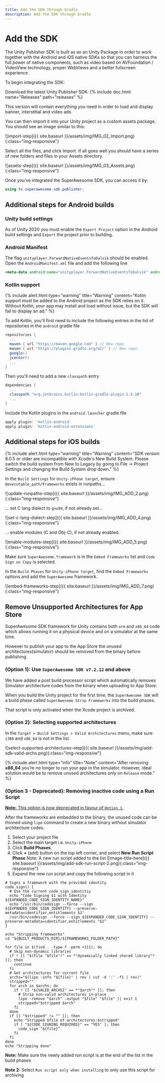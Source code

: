 ```yaml
---
title: Add the SDK through Gradle
description: Add the SDK through Gradle
---
```


# Add the SDK

The Unity Publisher SDK is built as an an Unity Package in order to work together with the Android and iOS native SDKs so that you can harness the full power of native components, such as video based on AVFoundation / VideoView technology, proper WebViews and a better fullscreen experience.

To begin integrating the SDK:

Download the latest Unity Publisher SDK: {% include doc.html name="Releases" path="releases" %}

This version will contain everything you need in order to load and display banner, interstitial and video ads.

You can then import it into your Unity project as a custom assets package. You should see an image similar to this:

![import-step]({{ site.baseurl }}/assets/img/IMG_02_Import.png){:class="img-responsive"}

Select all the files, and click Import. If all goes well you should have a series of new folders and files in your Assets directory.

![assets-step]({{ site.baseurl }}/assets/img/IMG_03_Assets.png){:class="img-responsive"}

Once you’ve integrated the SuperAwesome SDK, you can access it by:

```c#
using tv.superawesome.sdk.publisher;
```
## Additional steps for Android builds

### Unity build settings
As of Unity 2020 you must enable the `Export Project` option in the Android build settings and `Export` the project prior to building.

### Android Manifest
The flag `unityplayer.ForwardNativeEventsToDalvik` should be enabled. Open the `AndroidManifest.xml` file and add the following line
```xml
<meta-data android:name="unityplayer.ForwardNativeEventsToDalvik" android:value="true" />
```

### Kotlin support

{% include alert.html type="warning" title="Warning" content="Kotlin support must be added to the Android project as the SDK relies on it. Without Kotlin, your app may install and load without issue, but the SDK will fail to display an ad." %}

To add Kotlin, you'll first need to include the following entries in the list of repositories in the `android` gradle file

```gradle
repositories {
  ...
  maven { url "https://maven.google.com" } // New repo
  maven { url "https://plugins.gradle.org/m2/" } // New repo
  google()
  jcenter()
  ...
}
```

Then you'll need to add a new `classpath` entry

```gradle
dependencies {
  ...
  classpath "org.jetbrains.kotlin:kotlin-gradle-plugin:1.5.10"
  ...
}
```

Include the Kotlin plugins in the `android.launcher` gradle file

```gradle
apply plugin: 'kotlin-android'
apply plugin: 'kotlin-android-extensions'
```

<!-- {% include alert.html type="warning" title="Warning" content="Please remember that for Android you also need to add <strong>Google Play Services</strong> and an <strong>App Compat</strong> library. These are needed for correct viewability metrics." %}

```gradle
dependencies {
    implementation 'com.android.support:appcompat-v7:+'
    implementation 'com.google.android.gms:play-services-ads:+'
}
``` -->

## Additional steps for iOS builds

{% include alert.html type="warning" title="Warning" content="SDK version 8.0.5 or older are incompatible with Xcode's New Build System. Please switch the build system from New to Legacy by going to File -> Project Settings and changing the Build System drop down." %}

<!-- Set swift version to 4.2, if not already set

![image-title-here]({{ site.baseurl }}/assets/img/IMG_ADD_1.png){:class="img-responsive"} -->

In the `Build Settings` for `Unity-iPhone target`, ensure `@executable_path/Frameworks` exists in runpaths...

![update-runpaths-step]({{ site.baseurl }}/assets/img/IMG_ADD_2.png){:class="img-responsive"}

... set C lang dialect to `gnu99`, if not already set...

![set-c-lang-dialect-step]({{ site.baseurl }}/assets/img/IMG_ADD_4.png){:class="img-responsive"}

... enable modules (C and Obj-C), if not already enabled.

![enable-modules-step]({{ site.baseurl }}/assets/img/IMG_ADD_5.png){:class="img-responsive"}

Make sure `SuperAwesome.framework` is in the `Embed Frameworks` list and `Code Sign on Copy` is selected.

In the `Build Phases` for `Unity-iPhone target`, find the `Embed Frameworks` options and add the `SuperAwesome` framework.

![embed-frameworks-step]({{ site.baseurl }}/assets/img/IMG_ADD_7.png){:class="img-responsive"}

## Remove Unsupported Architectures for App Store

SuperAwesome SDK framework for Unity contains both `arm` and `x86_64` code which allows running it on a physical device and on a simulator at the same time.

However to publish your app to the App Store the unused architectures(simulator) should be removed from the binary before publishing.

### (Option 1): Use `SuperAwesome SDK v7.2.12` and above

We have added a post build processor script which automatically removes Simulator architecture codes from the binary when uploading to App Store.

When you build the Unity project for the first time, the `SuperAwesome SDK` will a build phase called `SuperAwesome Strip Frameworks` into the build phases.

That script is only activated when the Xcode project is archived.


### (Option 2): Selecting supported architectures

In the `Target > Build Settings > Valid Architectures` menu, make sure `i386` and `x86_64` is not in the list.

![select-supported-architectures-step]({{ site.baseurl }}/assets/img/add-sdk-valid-archs.png){:class="img-responsive"}


{% include alert.html type="info" title="Note" content="After removing <strong>x86_64</strong> you’re no longer to run your app in the simulator. However, ideal solution would be to remove unused architectures only on `Release` mode." %}

### (Option 3 - Deprecated): Removing inactive code using a Run Script

<u><strong>Note:</strong> This option is now deprecated in favour of `Option 1`.</u>

After the frameworks are embedded to the binary, the unused code can be thinned using `lipo` command to create a new binary without simulator architecture codes.

1. Select your project file
2. Select the main target i.e. `Unity-iPhone`
3. Click <strong>Build Phases</strong>.
4. Click <strong>+</strong> (add) button on the top left corner, and select <strong>New Run Script Phase</strong>
    Note: A new run script added to the list
![image-title-here]({{ site.baseurl }}/assets/img/add-sdk-run-script-2.png){:class="img-responsive"}
5. Expand the new run script and copy the following script in it

```shell
# Signs a framework with the provided identity
code_sign() {
  # Use the current code_sign_identitiy
  echo "Code Signing $1 with Identity ${EXPANDED_CODE_SIGN_IDENTITY_NAME}"
  echo "/usr/bin/codesign --force --sign ${EXPANDED_CODE_SIGN_IDENTITY} --preserve-metadata=identifier,entitlements $1"
  /usr/bin/codesign --force --sign ${EXPANDED_CODE_SIGN_IDENTITY} --preserve-metadata=identifier,entitlements "$1"
}

echo "Stripping frameworks"
cd "${BUILT_PRODUCTS_DIR}/${FRAMEWORKS_FOLDER_PATH}"

for file in $(find . -type f -perm +111); do
  # Skip non-dynamic libraries
  if ! [[ "$(file "$file")" == *"dynamically linked shared library"* ]]; then
    continue
  fi
  # Get architectures for current file
  archs="$(lipo -info "${file}" | rev | cut -d ':' -f1 | rev)"
  stripped=""
  for arch in $archs; do
    if ! [[ "${VALID_ARCHS}" == *"$arch"* ]]; then
      # Strip non-valid architectures in-place
      lipo -remove "$arch" -output "$file" "$file" || exit 1
      stripped="$stripped $arch"
    fi
  done
  if [[ "$stripped" != "" ]]; then
    echo "Stripped $file of architectures:$stripped"
    if [ "${CODE_SIGNING_REQUIRED}" == "YES" ]; then
      code_sign "${file}"
    fi
  fi
done
echo "Stripping done"

```

<strong>Note:</strong> Make sure the newly added run script is at the end of the list in the build phases

<strong>Note 2:</strong> Select `Run script only when installing` to only use this script for archiving 